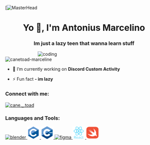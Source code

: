 [![MasterHead](file:///C:/Users/anton/Downloads/Antonius%20Marcelino.gif)
<h1 align="center">Yo 🫡, I'm Antonius Marcelino</h1>
<h3 align="center">Im just a lazy teen that wanna learn stuff</h3>
<img align="right" alt="coding" width="400" src="https://media.giphy.com/media/v1.Y2lkPTc5MGI3NjExb2Jpc3JldWxlazMxNWIxMThtNDFrcjdxNnJzZDB1cHhnb3NobWh6cSZlcD12MV9pbnRlcm5hbF9naWZfYnlfaWQmY3Q9Zw/xsE65jaPsUKUo/giphy.gif">

<p align="left"> <img src="https://komarev.com/ghpvc/?username=canetoad-marceline&label=Profile%20views&color=0e75b6&style=flat" alt="canetoad-marceline" /> </p>

- 🔭 I’m currently working on **Discord Custom Activity**

- ⚡ Fun fact **- im lazy**

<h3 align="left">Connect with me:</h3>
<p align="left">
<a href="https://instagram.com/cane._.toad" target="blank"><img align="center" src="https://raw.githubusercontent.com/rahuldkjain/github-profile-readme-generator/master/src/images/icons/Social/instagram.svg" alt="cane._.toad" height="30" width="40" /></a>
</p>

<h3 align="left">Languages and Tools:</h3>
<p align="left"> <a href="https://www.blender.org/" target="_blank" rel="noreferrer"> <img src="https://download.blender.org/branding/community/blender_community_badge_white.svg" alt="blender" width="40" height="40"/> </a> <a href="https://www.cprogramming.com/" target="_blank" rel="noreferrer"> <img src="https://raw.githubusercontent.com/devicons/devicon/master/icons/c/c-original.svg" alt="c" width="40" height="40"/> </a> <a href="https://www.w3schools.com/cpp/" target="_blank" rel="noreferrer"> <img src="https://raw.githubusercontent.com/devicons/devicon/master/icons/cplusplus/cplusplus-original.svg" alt="cplusplus" width="40" height="40"/> </a> <a href="https://www.figma.com/" target="_blank" rel="noreferrer"> <img src="https://www.vectorlogo.zone/logos/figma/figma-icon.svg" alt="figma" width="40" height="40"/> </a> <a href="https://reactjs.org/" target="_blank" rel="noreferrer"> <img src="https://raw.githubusercontent.com/devicons/devicon/master/icons/react/react-original-wordmark.svg" alt="react" width="40" height="40"/> </a> <a href="https://developer.apple.com/swift/" target="_blank" rel="noreferrer"> <img src="https://raw.githubusercontent.com/devicons/devicon/master/icons/swift/swift-original.svg" alt="swift" width="40" height="40"/> </a> </p>
